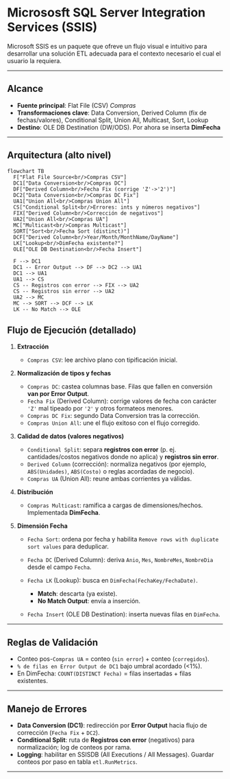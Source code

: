 # Micrososft SQL Server Integration Services (SSIS)

Microsoft SSIS es un paquete que ofreve un flujo visual e intuitivo para desarrollar una solución ETL adecuada para el contexto necesario el cual el usuario la requiera.

---

## Alcance

* **Fuente principal**: Flat File (CSV) *Compras*
* **Transformaciones clave**: Data Conversion, Derived Column (fix de fechas/valores), Conditional Split, Union All, Multicast, Sort, Lookup
* **Destino**: OLE DB Destination (DW/ODS). Por ahora se inserta **DimFecha**

---

## Arquitectura (alto nivel)

```mermaid
flowchart TB
  F["Flat File Source<br/>Compras CSV"]
  DC1["Data Conversion<br/>Compras DC"]
  DF["Derived Column<br/>Fecha Fix (corrige 'Z'->'2')"]
  DC2["Data Conversion<br/>Compras DC Fix"]
  UA1["Union All<br/>Compras Union All"]
  CS["Conditional Split<br/>Errores: ints y números negativos"]
  FIX["Derived Column<br/>Corrección de negativos"]
  UA2["Union All<br/>Compras UA"]
  MC["Multicast<br/>Compras Multicast"]
  SORT["Sort<br/>Fecha Sort (distinct)"]
  DCF["Derived Column<br/>Year/Month/MonthName/DayName"]
  LK["Lookup<br/>DimFecha existente?"]
  OLE["OLE DB Destination<br/>Fecha Insert"]

  F --> DC1
  DC1 -- Error Output --> DF --> DC2 --> UA1
  DC1 --> UA1
  UA1 --> CS
  CS -- Registros con error --> FIX --> UA2
  CS -- Registros sin error --> UA2
  UA2 --> MC
  MC --> SORT --> DCF --> LK
  LK -- No Match --> OLE
```


## Flujo de Ejecución (detallado)

1. **Extracción**

   * `Compras CSV`: lee archivo plano con tipificación inicial.
2. **Normalización de tipos y fechas**

   * `Compras DC`: castea columnas base. Filas que fallen en conversión **van por Error Output**.
   * `Fecha Fix` (Derived Column): corrige valores de fecha con carácter `'Z'` mal tipeado por `'2'` y otros formateos menores.
   * `Compras DC Fix`: segundo Data Conversion tras la corrección.
   * `Compras Union All`: une el flujo exitoso con el flujo corregido.
3. **Calidad de datos (valores negativos)**

   * `Conditional Split`: separa **registros con error** (p. ej. cantidades/costos negativos donde no aplica) y **registros sin error**.
   * `Derived Column` (corrección): normaliza negativos (por ejemplo, `ABS(Unidades)`, `ABS(Costo)` o reglas acordadas de negocio).
   * `Compras UA` (Union All): reune ambas corrientes ya válidas.
4. **Distribución**

   * `Compras Multicast`: ramifica a cargas de dimensiones/hechos. Implementada **DimFecha**.
5. **Dimensión Fecha**

   * `Fecha Sort`: ordena por fecha y habilita `Remove rows with duplicate sort values` para deduplicar.
   * `Fecha DC` (Derived Column): deriva `Anio`, `Mes`, `NombreMes`, `NombreDia` desde el campo `Fecha`.
   * `Fecha LK` (Lookup): busca en `DimFecha(FechaKey/FechaDate)`.

     * **Match**: descarta (ya existe).
     * **No Match Output**: envía a inserción.
   * `Fecha Insert` (OLE DB Destination): inserta nuevas filas en `DimFecha`.

---

## Reglas de Validación

* Conteo pos-`Compras UA` = conteo (`sin error`) + conteo (`corregidos`).
* `% de filas en Error Output de DC1` bajo umbral acordado (<1%).
* En DimFecha: `COUNT(DISTINCT Fecha)` = filas insertadas + filas existentes.

---

## Manejo de Errores

* **Data Conversion (DC1)**: redirección por **Error Output** hacia flujo de corrección (`Fecha Fix` + `DC2`).
* **Conditional Split**: ruta de **Registros con error** (negativos) para normalización; log de conteos por rama.
* **Logging**: habilitar en SSISDB (All Executions / All Messages). Guardar conteos por paso en tabla `etl.RunMetrics`.

---
